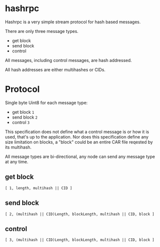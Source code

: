 # hashrpc

Hashrpc is a very simple stream protocol for hash based messages.

There are only three message types.

* get block
* send block
* control

All messages, including control messages, are hash addressed.

All hash addresses are either multihashes or CIDs.

# Protocol

Single byte Uint8 for each message type:

* get block `1`
* send block `2`
* control `3`

This specification does not define what a control message is or how it is used, that's up to the
application. Nor does this specification define any size limitation on blocks, a "block" could be an entire
CAR file reqested by its multihash.

All message types are bi-directional, any node can send any message type at any time.

## get block

```
[ 1, length, multihash || CID ]
```

## send block

```
[ 2, (multihash || CID)Length, blockLength, multihash || CID, block ]
```

## control

```
[ 3, (multihash || CID)Length, blockLength, multihash || CID, block ]
```
